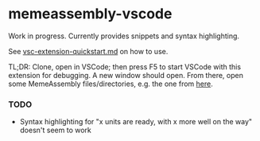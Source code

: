 # memeassembly-vscode

Work in progress. Currently provides snippets and syntax highlighting.

See [vsc-extension-quickstart.md](vsc-extension-quickstart.md) on how to use. 

TL;DR: Clone, open in VSCode; then press F5 to start VSCode with this extension for debugging. A new window should open. From there, open some MemeAssembly files/directories, e.g. the one from [here](https://github.com/xarantolus/memeasm).


### TODO
* Syntax highlighting for "x units are ready, with x more well on the way" doesn't seem to work
